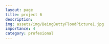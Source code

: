 ```yaml
---
layout: page
title: project 6
description: 
img: assets/img/BeingBettyFloodPicture1.jpg
importance: 4
category: profesional
---
```

